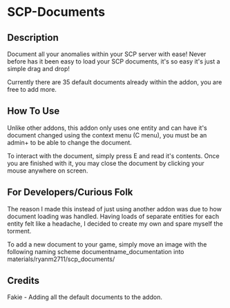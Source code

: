 # SCP-Documents

## Description
Document all your anomalies within your SCP server with ease! Never before has it been easy to load your SCP documents, it's so easy it's just a simple drag and drop!

Currently there are 35 default documents already within the addon, you are free to add more.

## How To Use
Unlike other addons, this addon only uses one entity and can have it's document changed using the context menu (C menu), you must be an admin+ to be able to change the document.

To interact with the document, simply press E and read it's contents. Once you are finished with it, you may close the document by clicking your mouse anywhere on screen.

## For Developers/Curious Folk
The reason I made this instead of just using another addon was due to how document loading was handled. Having loads of separate entities for each entity felt like a headache, I decided to create my own and spare myself the torment.

To add a new document to your game, simply move an image with the following naming scheme documentname_documentation into materials/ryanm2711/scp_documents/

## Credits
Fakie - Adding all the default documents to the addon.
